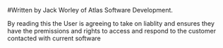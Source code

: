 #Written by Jack Worley of Atlas Software Development.

By reading this the User is agreeing to take on liablity and ensures they have the premissions and rights to access and respond to the customer contacted with current software
